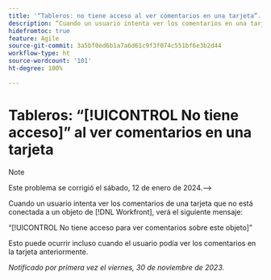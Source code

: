 ```yaml
---
title: '“Tableros: no tiene acceso al ver comentarios en una tarjeta”.'
description: “Cuando un usuario intenta ver los comentarios en una tarjeta que no está conectada a un objeto de Workfront, verá un mensaje de error”.
hidefromtoc: true
feature: Agile
source-git-commit: 3a5bf0ed6b1a7a6d61c9f3f074c551bf6e3b2d44
workflow-type: ht
source-wordcount: '101'
ht-degree: 100%

---
```



# Tableros: “[!UICONTROL No tiene acceso]” al ver comentarios en una tarjeta

>[!NOTE]
>
>Este problema se corrigió el sábado, 12 de enero de 2024.-->

Cuando un usuario intenta ver los comentarios de una tarjeta que no está conectada a un objeto de [!DNL Workfront], verá el siguiente mensaje:

“[!UICONTROL No tiene acceso para ver comentarios sobre este objeto]”

Esto puede ocurrir incluso cuando el usuario podía ver los comentarios en la tarjeta anteriormente.

_Notificado por primera vez el viernes, 30 de noviembre de 2023._
